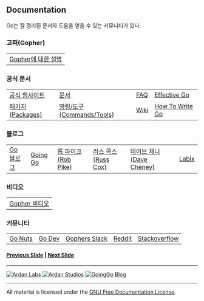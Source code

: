 ## Documentation

Go는 잘 정리된 문서와 도움을 얻을 수 있는 커뮤니티가 있다.

### 고퍼(Gopher)
<table>
<tr><td><a href="http://blog.golang.org/gopher">Gopher에 대한 설명</a></td></tr>
</table>

### 공식 문서
<table>
<tr><td><a href="http://golang.org">공식 웹사이트</a></td><td><a href="http://golang.org/doc">문서</a></td><td><a href="http://golang.org/doc/faq">FAQ</a></td><td><a href="http://golang.org/doc/effective_go.html">Effective Go</a></td></tr>
<tr><td><a href="http://golang.org/pkg">패키지(Packages)</a></td><td><a href="http://golang.org/cmd">명령/도구(Commands/Tools)</a></td><td><a href="https://github.com/golang/go/wiki">Wiki</a></td><td><a href="http://golang.org/doc/code.html">How To Write Go</a></td></tr>
</table>

### 블로그
<table>
<tr><td><a href="http://blog.golang.org">Go 블로그</a></td><td><a href="http://goinggo.net">Going Go</a></td><td><a href="http://commandcenter.blogspot.com/">롭 파이크(Rob Pike)</a></td><td><a href="http://research.swtch.com/">러스 콕스(Russ Cox)</a></td><td><a href="http://dave.cheney.net/">데이브 체니(Dave Cheney)</a></td><td><a href="http://blog.labix.org">Labix</a></td></tr>
</table>

### 비디오
<table>
<tr><td><a href="http://gophervids.appspot.com">Gopher 비디오</a></td></tr>
</table>

### 커뮤니티
<table>
<tr><td><a href="https://groups.google.com/forum/#!forum/golang-nuts">Go Nuts</a></td><td><a href="https://groups.google.com/forum/#!forum/golang-dev">Go Dev</a></td><td><a href="https://gophers.slack.com">Gophers Slack</a></td><td><a href="http://www.reddit.com/r/golang">Reddit</a></td><td><a href="http://stackoverflow.com/questions/tagged/go">Stackoverflow</a></td></tr>
</table>

#### [Previous Slide](slide1.md) | [Next Slide](slide3.md)
___
[![Ardan Labs](../../images/ggt_logo.png)](http://www.ardanlabs.com)
[![Ardan Studios](../../images/ardan_logo.png)](http://www.ardanstudios.com)
[![GoingGo Blog](../../images/ggb_logo.png)](http://www.goinggo.net)
___
All material is licensed under the [GNU Free Documentation License](https://github.com/ArdanStudios/gotraining/blob/master/LICENSE).
